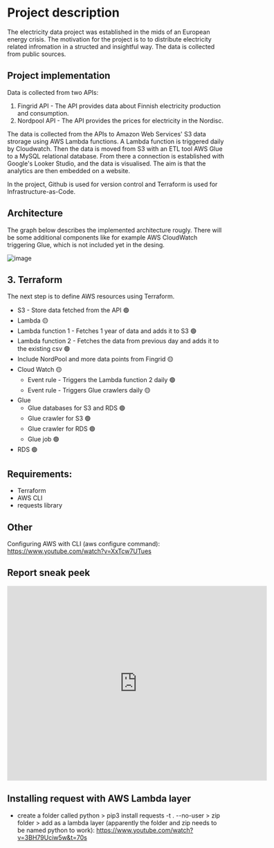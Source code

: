 # Project description

The electricity data project was established in the mids of an European energy crisis. The motivation for the project is to to distribute electricity related infromation in a structed and insightful way. The data is collected from public sources.

## Project implementation

Data is collected from two APIs: 
1. Fingrid API - The API provides data about Finnish electricity production and consumption.
2. Nordpool API - The API provides the prices for electricity in the Nordisc.

The data is collected from the APIs to Amazon Web Services' S3 data strorage using AWS Lambda functions. A Lambda function is triggered daily by Cloudwatch. Then the data is moved from S3 with an ETL tool AWS Glue to a MySQL relational database. From there a connection is established with Google's Looker Studio, and the data is visualised. The aim is that the analytics are then embedded on a website.

In the project, Github is used for version control and Terraform is used for Infrastructure-as-Code.

## Architecture

The graph below describes the implemented architecture rougly. There will be some additional components like for example AWS CloudWatch triggering Glue, which is not included yet in the desing.

![image](https://user-images.githubusercontent.com/75692903/202676304-f727613e-2ad1-4a6b-aee0-0b1c3fd7522d.png)

## 3. Terraform
The next step is to define AWS resources using Terraform. 

- S3 - Store data fetched from the API 🟢
- Lambda 🟡
-   Lambda function 1 - Fetches 1 year of data and adds it to S3  🟢
-   Lambda function 2 - Fetches the data from previous day and adds it to the existing csv 🟢
-   Include NordPool and more data points from Fingrid 🟡
- Cloud Watch 🟡
  - Event rule - Triggers the Lambda function 2 daily 🟢
  - Event rule - Triggers Glue crawlers daily 🟡
- Glue 
  - Glue databases for S3 and RDS 🟢
  - Glue crawler for S3 🟢
  - Glue crawler for RDS 🟢
  - Glue job 🟢
- RDS 🟢

## Requirements:
- Terraform
- AWS CLI
- requests library

## Other 
Configuring AWS with CLI (aws configure command): https://www.youtube.com/watch?v=XxTcw7UTues

## Report sneak peek

<iframe width="600" height="450" src="https://datastudio.google.com/embed/reporting/504f2c95-452d-438b-9a23-57faa79c0a3c/page/T2cBD" frameborder="0" style="border:0" allowfullscreen></iframe>

## Installing request with AWS Lambda layer
- create a folder called python > pip3 install requests -t . --no-user > zip folder > add as a lambda layer (apparently the folder and zip needs to be named python to work): https://www.youtube.com/watch?v=3BH79Uciw5w&t=70s

